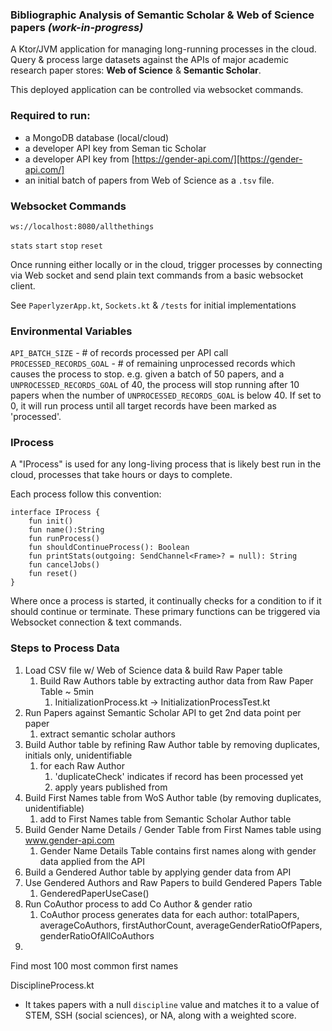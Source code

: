 ### Bibliographic Analysis of Semantic Scholar & Web of Science papers *(work-in-progress)*

A Ktor/JVM application for managing long-running processes in the cloud. Query & process large 
datasets against the APIs of major academic research paper stores: **Web of Science** & **Semantic Scholar**.

This deployed application can be controlled via websocket commands.

### Required to run:

- a MongoDB database (local/cloud)
- a developer API key from Seman tic Scholar
- a developer API key from [https://gender-api.com/][https://gender-api.com/]
- an initial batch of papers from Web of Science as a `.tsv` file.

### Websocket Commands
`ws://localhost:8080/allthethings`
  
`stats` `start` `stop` `reset`

Once running either locally or in the cloud, trigger processes by connecting via Web
socket and send plain text commands from a basic websocket client.
 
See `PaperlyzerApp.kt`, `Sockets.kt` & `/tests` for initial implementations

### Environmental Variables
`API_BATCH_SIZE` - # of records processed per API call
`PROCESSED_RECORDS_GOAL` - # of remaining unprocessed records which causes the process to stop.
e.g. given a batch of 50 papers, and a `UNPROCESSED_RECORDS_GOAL` of 40, the process will stop running after 10 papers
when the number of `UNPROCESSED_RECORDS_GOAL` is below 40.  If set to 0, it will run process until all target records
have been marked as 'processed'.

### IProcess
A "IProcess" is used for any long-living process that is likely best run in the cloud,
processes that take hours or days to complete.

Each process follow this convention:
```
interface IProcess {
    fun init()
    fun name():String
    fun runProcess()
    fun shouldContinueProcess(): Boolean
    fun printStats(outgoing: SendChannel<Frame>? = null): String
    fun cancelJobs()
    fun reset()
}
```
Where once a process is started, it continually checks for a condition to if it should continue or terminate.
These primary functions can be triggered via Websocket connection & text commands.

### Steps to Process Data
1. Load CSV file w/ Web of Science data & build Raw Paper table
   1. Build Raw Authors table by extracting author data from Raw Paper Table ~ 5min 
      1. InitializationProcess.kt  -> InitializationProcessTest.kt
2. Run Papers against Semantic Scholar API to get 2nd data point per paper
   1. extract semantic scholar authors
3. Build Author table by refining Raw Author table by removing duplicates, initials only, unidentifiable 
   1. for each Raw Author
      1. 'duplicateCheck' indicates if record has been processed yet
      2. apply years published from 
4. Build First Names table from WoS Author table (by removing duplicates, unidentifiable)
   1. add to First Names table from Semantic Scholar Author table
5. Build Gender Name Details / Gender Table from First Names table using www.gender-api.com
   1. Gender Name Details Table contains first names along with gender data applied from the API
6. Build a Gendered Author table by applying gender data from API
7. Use Gendered Authors and Raw Papers to build Gendered Papers Table
   1. GenderedPaperUseCase()
8. Run CoAuthor process to add Co Author & gender ratio 
   1. CoAuthor process generates data for each author:
   totalPapers, averageCoAuthors, firstAuthorCount, averageGenderRatioOfPapers, genderRatioOfAllCoAuthors
9. 


Find most 100 most common first names

DisciplineProcess.kt
- It takes papers with a null `discipline` value and matches it to a value
of STEM, SSH (social sciences), or NA, along with a weighted score.
  



[https://gender-api.com/]: https://gender-api.com/
